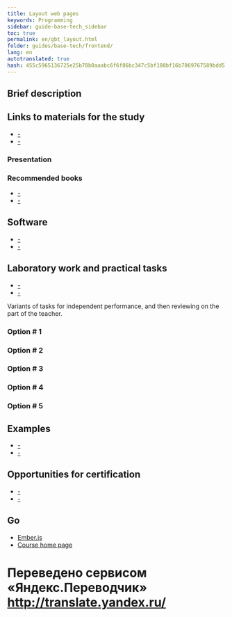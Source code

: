 ```yaml
--- 
title: Layout web pages 
keywords: Programming 
sidebar: guide-base-tech_sidebar 
toc: true 
permalink: en/gbt_layout.html 
folder: guides/base-tech/frontend/ 
lang: en 
autotranslated: true 
hash: 455c5965136725e25b78b0aaabc6f6f86bc347c5bf180bf16b7069767589bdd5 
--- 
```


## Brief description 

## Links to materials for the study 

* [-]() 
* [-]() 

### Presentation 

### Recommended books 

* [-]() 
* [-]() 

## Software 

* [-]() 
* [-]() 

## Laboratory work and practical tasks 

* [-]() 
* [-]() 

Variants of tasks for independent performance, and then reviewing on the part of the teacher. 

### Option # 1 

### Option # 2 

### Option # 3 

### Option # 4 

### Option # 5 

## Examples 

* [-]() 
* [-]() 

## Opportunities for certification 

* [-]() 
* [-]() 

## Go 

* [Ember.js](gbt_emberjs.html) 
* [Course home page](gbt_landing-page.html) 



 # Переведено сервисом «Яндекс.Переводчик» http://translate.yandex.ru/
